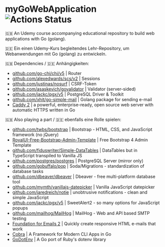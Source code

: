 # myGoWebApplication  ![Actions Status](https://github.com/jagottsicher/myGoWebApplication/workflows/Go/badge.svg)

🇬🇧 An Udemy course accompanying educational repository to build web applications with Go (golang).

🇩🇪 Ein einen Udemy-Kurs begleitendes Lehr-Repository, um Webanwendungen mit Go (golang) zu entwickeln.

🇬🇧 Dependencies / 🇩🇪 Anhängigkeiten:
* [github.com/go-chi/chi/v5](https://github.com/go-chi/chi/v5) | Router
* [github.com/alexedwards/scs/v2](https://github.com/alexedwards/scs/v2) | Sessions
* [github.com/justinas/nosurf](https://github.com/justinas/nosurf) | CSRF-Token
* [github.com/asaskevich/govalidator](https://github.com/asaskevich/govalidator) | Validator (server-sided)
* [github.com/jackc/pgx/v5](https://github.com/jackc/pgx/v5) | PostgreSQL Driver & Toolkit
* [github.com/xhit/go-simple-mail](https://github.com/xhit/go-simple-mail) | Golang package for sending e-mail
* [Caddy 2](https://caddyserver.com/l) | a powerful, enterprise-ready, open source web server with automatic HTTPS written in Go

🇬🇧 Also playing a part / 🇩🇪 ebenfalls eine Rolle spielen:
* [github.com/twbs/bootstrap](https://github.com/twbs/bootstrap) | Bootstrap - HTML, CSS, and JavaScript framework (no jQuery) 
* [RoyalUI-Free-Bootstrap-Admin-Template](https://github.com/BootstrapDash/RoyalUI-Free-Bootstrap-Admin-Template) | Free Bootstrap 4 Admin Template  
* [github.com/fiduswriter/Simple-DataTables](https://github.com/fiduswriter/Simple-DataTables) | DataTables but in TypeScript transpiled to Vanilla JS
* [github.com/postgres/postgres](https://github.com/postgres/postgres) | PostgreSQL Server (mirror only)
* [github.com/gobuffalo/pop](github.com/gobuffalo/pop) | Soda/Migrations - standardization of database tasks
* [github.com/dbeaver/dbeaver](https://github.com/dbeaver/dbeaver) | Dbeaver - free multi-platform database tool
* [github.com/mymth/vanillajs-datepicker](https://github.com/mymth/vanillajs-datepicker) | Vanilla JavaScript datepicker
* [github.com/jaredreich/notie](https://github.com/jaredreich/notie) | unobtrusive notifications - clean and simple JavaScript
* [github.com/jackc/pgx/v5](https://github.com/sweetalert2/sweetalert2) | SweetAlert2 - so many options for JavaScript popups
* [github.com/mailhog/MailHog](https://github.com/mailhog/MailHog) | MailHog - Web and API based SMTP testing
* [Foundation for Emails 2](https://get.foundation/emails.html) | Quickly create responsive HTML e-mails that work
* [Cobra](https://cobra.dev) | A Framework for Modern CLI Apps in Go
* [GoDotEnv](https://github.com/joho/godotenv) | A Go port of Ruby's dotenv library
